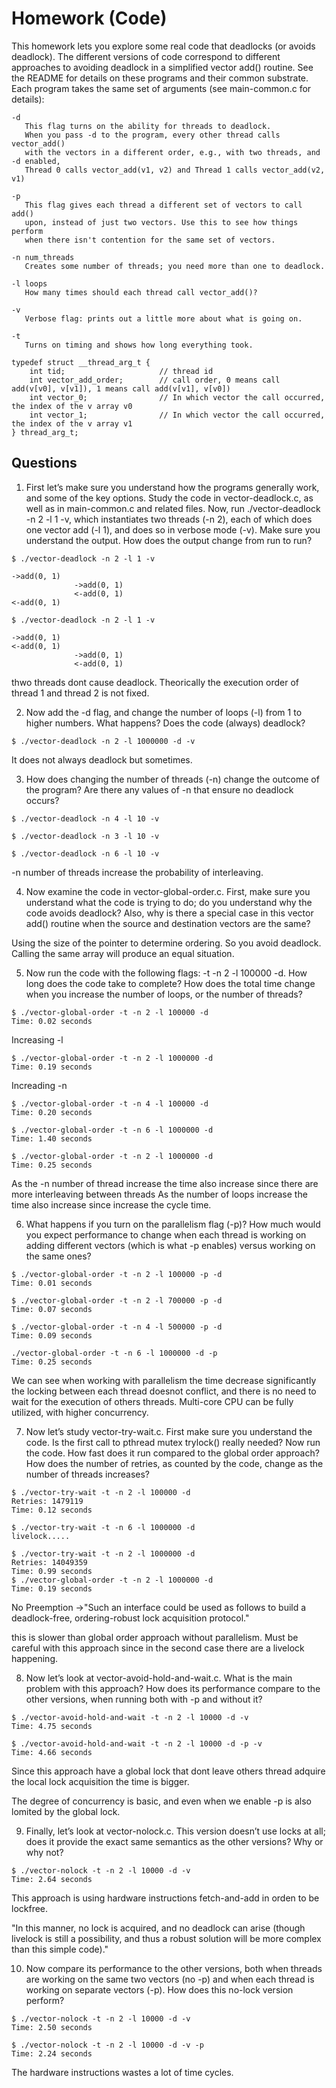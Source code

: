 # Homework (Code)
This homework lets you explore some real code that deadlocks (or
avoids deadlock). The different versions of code correspond to different
approaches to avoiding deadlock in a simplified vector add() routine.
See the README for details on these programs and their common substrate.
Each program takes the same set of arguments (see main-common.c for details):
```
-d                 
   This flag turns on the ability for threads to deadlock.
   When you pass -d to the program, every other thread calls vector_add()
   with the vectors in a different order, e.g., with two threads, and -d enabled, 
   Thread 0 calls vector_add(v1, v2) and Thread 1 calls vector_add(v2, v1)

-p
   This flag gives each thread a different set of vectors to call add()
   upon, instead of just two vectors. Use this to see how things perform
   when there isn't contention for the same set of vectors.

-n num_threads
   Creates some number of threads; you need more than one to deadlock.

-l loops
   How many times should each thread call vector_add()?

-v 
   Verbose flag: prints out a little more about what is going on.

-t
   Turns on timing and shows how long everything took.
```
```
typedef struct __thread_arg_t {
    int tid;                     // thread id
    int vector_add_order;        // call order, 0 means call add(v[v0], v[v1]), 1 means call add(v[v1], v[v0])
    int vector_0;                // In which vector the call occurred, the index of the v array v0
    int vector_1;                // In which vector the call occurred, the index of the v array v1
} thread_arg_t;
```

## Questions
1. First let’s make sure you understand how the programs generally work, and some of the key options. Study the code in vector-deadlock.c, as well as in main-common.c and related files. Now, run ./vector-deadlock -n 2 -l 1 -v, which instantiates two threads (-n 2), each of which does one vector add (-l 1), and does so in verbose mode (-v). Make sure you understand the output. How does the output change from run to run?
```
$ ./vector-deadlock -n 2 -l 1 -v

->add(0, 1)
              ->add(0, 1)
              <-add(0, 1)
<-add(0, 1)

$ ./vector-deadlock -n 2 -l 1 -v

->add(0, 1)
<-add(0, 1)
              ->add(0, 1)
              <-add(0, 1)
```
thwo threads dont cause deadlock.
Theorically the execution order of thread 1 and thread 2 is not fixed.

2. Now add the -d flag, and change the number of loops (-l) from 1 to higher numbers. What happens? Does the code (always) deadlock?

```
$ ./vector-deadlock -n 2 -l 1000000 -d -v
```
It does not always deadlock but sometimes. 

3. How does changing the number of threads (-n) change the outcome of the program? Are there any values of -n that ensure no deadlock occurs?
```
$ ./vector-deadlock -n 4 -l 10 -v
```
```
$ ./vector-deadlock -n 3 -l 10 -v
```
```
$ ./vector-deadlock -n 6 -l 10 -v
```
-n number of threads increase the probability of interleaving.

4. Now examine the code in vector-global-order.c. First, make sure you understand what the code is trying to do; do you understand why the code avoids deadlock? Also, why is there a special case in this vector add() routine when the source and destination vectors are the same?

Using the size of the pointer to determine ordering. So you avoid deadlock.
Calling the same array will produce an equal situation.

5. Now run the code with the following flags: -t -n 2 -l 100000 -d. How long does the code take to complete? How does the total time change when you increase the number of loops, or the number of threads?
```
$ ./vector-global-order -t -n 2 -l 100000 -d
Time: 0.02 seconds
```
Increasing -l
```
$ ./vector-global-order -t -n 2 -l 1000000 -d
Time: 0.19 seconds
```
Increading -n
```
$ ./vector-global-order -t -n 4 -l 100000 -d
Time: 0.20 seconds
```
```
$ ./vector-global-order -t -n 6 -l 1000000 -d
Time: 1.40 seconds
```
```
$ ./vector-global-order -t -n 2 -l 1000000 -d
Time: 0.25 seconds
```
As the -n number of thread increase the time also increase since there are more interleaving between threads
As the number of loops increase the time also increase since increase the cycle time.

6. What happens if you turn on the parallelism flag (-p)? How much would you expect performance to change when each thread is working on adding different vectors (which is what -p enables) versus working on the same ones?
```
$ ./vector-global-order -t -n 2 -l 100000 -p -d
Time: 0.01 seconds
```
```
$ ./vector-global-order -t -n 2 -l 700000 -p -d
Time: 0.07 seconds
```
```
$ ./vector-global-order -t -n 4 -l 500000 -p -d
Time: 0.09 seconds
```
```
./vector-global-order -t -n 6 -l 1000000 -d -p
Time: 0.25 seconds
```
We can see when working with parallelism the time decrease significantly
the locking between each thread doesnot conflict, and there is no need to wait for the execution of others threads.
Multi-core CPU can be fully utilized, with higher concurrency.

7. Now let’s study vector-try-wait.c. First make sure you understand the code. Is the first call to pthread mutex trylock() really needed? Now run the code. How fast does it run compared to the global order approach? How does the number of retries, as counted by the code, change as the number of threads increases?

```
$ ./vector-try-wait -t -n 2 -l 100000 -d
Retries: 1479119
Time: 0.12 seconds
```
```
$ ./vector-try-wait -t -n 6 -l 1000000 -d
livelock.....
```
```
$ ./vector-try-wait -t -n 2 -l 1000000 -d
Retries: 14049359
Time: 0.99 seconds
$ ./vector-global-order -t -n 2 -l 1000000 -d
Time: 0.19 seconds
```

No Preemption ->"Such an interface could be used as follows to build a deadlock-free, ordering-robust lock acquisition protocol."

this is slower than global order approach without parallelism.
Must be careful with this approach since in the second case there are a livelock happening.

8. Now let’s look at vector-avoid-hold-and-wait.c. What is the main problem with this approach? How does its performance compare to the other versions, when running both with -p and without it?

```
$ ./vector-avoid-hold-and-wait -t -n 2 -l 10000 -d -v
Time: 4.75 seconds
```
```
$ ./vector-avoid-hold-and-wait -t -n 2 -l 10000 -d -p -v
Time: 4.66 seconds
```
Since this approach have a global lock that dont leave others thread adquire the local lock acquisition the time is bigger.

The degree of concurrency is basic, and even when we enable -p is also lomited by the global lock.

9. Finally, let’s look at vector-nolock.c. This version doesn’t use locks at all; does it provide the exact same semantics as the other versions? Why or why not?
```
$ ./vector-nolock -t -n 2 -l 10000 -d -v
Time: 2.64 seconds
```
This approach is using hardware instructions fetch-and-add in orden to be lockfree.

"In this manner, no lock is acquired, and no deadlock can arise (though livelock is still a possibility, and thus a robust solution will be more complex than this simple code)."

10. Now compare its performance to the other versions, both when threads are working on the same two vectors (no -p) and when each thread is working on separate vectors (-p). How does this no-lock version perform?
```
$ ./vector-nolock -t -n 2 -l 10000 -d -v
Time: 2.50 seconds
```
```
$ ./vector-nolock -t -n 2 -l 10000 -d -v -p
Time: 2.24 seconds
```
The hardware instructions wastes a lot of time cycles.
